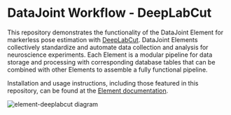 # DataJoint Workflow - DeepLabCut

This repository demonstrates the functionality of the 
DataJoint Element for markerless pose estimation with
[DeepLabCut](https://www.deeplabcut.org/).  DataJoint Elements collectively standardize
and automate data collection and analysis for neuroscience experiments.  Each Element is
a modular pipeline for data storage and processing with corresponding database
tables that can be combined with other Elements to assemble a fully functional pipeline.

Installation and usage instructions, including those featured in this repository,
can be found at the 
[Element documentation](datajoint.com/docs/elements/element-deeplabcut).

![element-deeplabcut diagram](https://raw.githubusercontent.com/datajoint/element-deeplabcut/main/images/diagram_dlc.svg)
